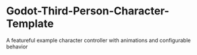 # Godot-Third-Person-Character-Template
A featureful example character controller with animations and configurable behavior
